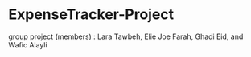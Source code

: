 # ExpenseTracker-Project
group project (members) : Lara Tawbeh, Elie Joe Farah, Ghadi Eid, and Wafic Alayli
